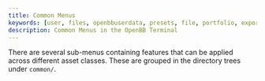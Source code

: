 ```yaml
---
title: Common Menus
keywords: [user, files, openbbuserdata, presets, file, portfolio, exports, imports, settings, styles, xlsx, csv, json, themes, openbb, bb, terminal, google, amazon, apple, microsoft, github, opensource, python, markets]
description: Common Menus in the OpenBB Terminal
---
```




There are several sub-menus containing features that can be applied across different asset classes. These are grouped in the directory trees under `common/`.

